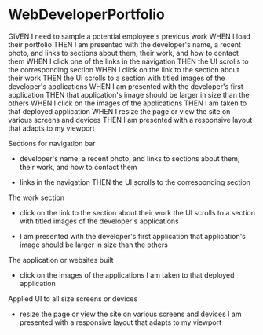 # WebDeveloperPortfolio

GIVEN I need to sample a potential employee's previous work
WHEN I load their portfolio
THEN I am presented with the developer's name, a recent photo, and links to sections about them, their work, and how to contact them
WHEN I click one of the links in the navigation
THEN the UI scrolls to the corresponding section
WHEN I click on the link to the section about their work
THEN the UI scrolls to a section with titled images of the developer's applications
WHEN I am presented with the developer's first application
THEN that application's image should be larger in size than the others
WHEN I click on the images of the applications
THEN I am taken to that deployed application
WHEN I resize the page or view the site on various screens and devices
THEN I am presented with a responsive layout that adapts to my viewport

Sections for navigation bar

- developer's name, a recent photo, and links to sections about them, their work, and how to contact them

- links in the navigation
  THEN the UI scrolls to the corresponding section

The work section

- click on the link to the section about their work the UI scrolls to a section with titled images of the developer's applications

- I am presented with the developer's first application that application's image should be larger in size than the others

The application or websites built

- click on the images of the applications I am taken to that deployed application

Applied UI to all size screens or devices

- resize the page or view the site on various screens and devices I am presented with a responsive layout that adapts to my viewport
